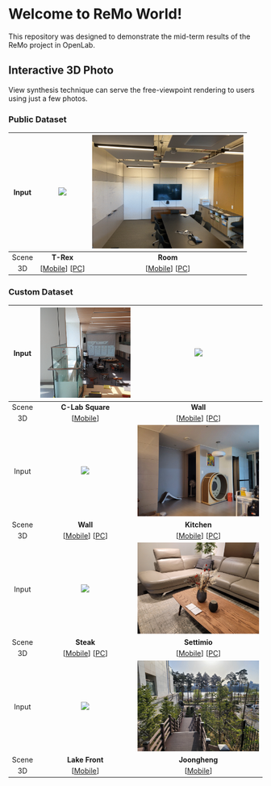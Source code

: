 # Welcome to ReMo World!
This repository was designed to demonstrate the mid-term results of the ReMo project in OpenLab.

## Interactive 3D Photo
View synthesis technique can serve the free-viewpoint rendering to users using just a few photos.

<!-- ### Public Dataset
| <img src="images/trex.gif" width="300" />  | <img src="images/room.gif" width="300" /> |
| :---: | :---: |
| <b>T-Rex</b> | <b>Room</b> |
| [[Mobile](https://remo-openlab.github.io/viewer/mobile.html?scene=https://remo-openlab.github.io/mpi/trex/400)] [[PC](https://remo-openlab.github.io/viewer/viewer.html?scene=https://remo-openlab.github.io/mpi/trex/1008)] | [[Mobile](https://remo-openlab.github.io/viewer/mobile.html?scene=https://remo-openlab.github.io/mpi/room/400)] [[PC](https://remo-openlab.github.io/viewer/viewer.html?scene=https://remo-openlab.github.io/mpi/room/1008)] |

### Custom Dataset
| <img src="images/kitchen.gif" width="300" /> | <img src="images/wall.gif" width="300" /> |
| :---: | :---: |
| <b>Kitchen</b> | <b>Wall</b> |
| [[Mobile](https://remo-openlab.github.io/viewer/mobile.html?scene=https://remo-openlab.github.io/mpi/kitchen/400)] [[PC](https://remo-openlab.github.io/viewer/viewer.html?scene=https://remo-openlab.github.io/mpi/kitchen/1008)] | [[Mobile](https://remo-openlab.github.io/viewer/mobile.html?scene=https://remo-openlab.github.io/mpi/wall/400)] [[PC](https://remo-openlab.github.io/viewer/viewer.html?scene=https://remo-openlab.github.io/mpi/wall/1024)] |
| <img src="images/steak.gif" width="300" /> | <img src="images/settimio.gif" width="300" /> |
| <b>Steak</b> | <b>Settimio</b> |
| [[Mobile](https://remo-openlab.github.io/viewer/mobile.html?scene=https://remo-openlab.github.io/mpi/steak/400)] [[PC](https://remo-openlab.github.io/viewer/viewer.html?scene=https://remo-openlab.github.io/mpi/steak/1024)] | [[Mobile](https://remo-openlab.github.io/viewer/mobile.html?scene=https://remo-openlab.github.io/mpi/settimio/400)] |
| <img src="images/lake-front.gif" width="300" /> | <img src="images/joongheung.gif" width="300" /> |
| <b>Lake Front</b> | <b>Joongheng</b> |
| [[Mobile](https://remo-openlab.github.io/viewer/mobile.html?scene=https://remo-openlab.github.io/mpi/lake-front/400)] | [[Mobile](https://remo-openlab.github.io/viewer/mobile.html?scene=https://remo-openlab.github.io/mpi/joongheung/400)] | -->


### Public Dataset

| Input | <img src="images/trex.gif" width="300" />  | <img src="images/room.gif" width="300" /> |
| :---: | :---: | :---: |
| Scene | <b>T-Rex</b> | <b>Room</b> |
| 3D | [[Mobile](https://remo-openlab.github.io/viewer/mobile.html?scene=https://remo-openlab.github.io/mpi/trex/400)] [[PC](https://remo-openlab.github.io/viewer/viewer.html?scene=https://remo-openlab.github.io/mpi/trex/1008)] | [[Mobile](https://remo-openlab.github.io/viewer/mobile.html?scene=https://remo-openlab.github.io/mpi/room/400)] [[PC](https://remo-openlab.github.io/viewer/viewer.html?scene=https://remo-openlab.github.io/mpi/room/1008)] |

### Custom Dataset

| Input | <img src="images/clab-square.gif" width="225" /> | <img src="images/wall.gif" width="300" /> |
| :---: | :---: | :---: |
| Scene | <b>C-Lab Square</b> | <b>Wall</b> |
| 3D | [[Mobile](https://remo-openlab.github.io/viewer/mobile.html?scene=https://remo-openlab.github.io/mpi/clab-square/400)] | [[Mobile](https://remo-openlab.github.io/viewer/mobile.html?scene=https://remo-openlab.github.io/mpi/wall/400)] [[PC](https://remo-openlab.github.io/viewer/viewer.html?scene=https://remo-openlab.github.io/mpi/wall/1024)] |
| Input | <img src="images/wall.gif" width="300" /> | <img src="images/kitchen.gif" width="300" /> |
| Scene | <b>Wall</b> | <b>Kitchen</b> |
| 3D | [[Mobile](https://remo-openlab.github.io/viewer/mobile.html?scene=https://remo-openlab.github.io/mpi/wall/400)] [[PC](https://remo-openlab.github.io/viewer/viewer.html?scene=https://remo-openlab.github.io/mpi/wall/1024)] | [[Mobile](https://remo-openlab.github.io/viewer/mobile.html?scene=https://remo-openlab.github.io/mpi/kitchen/400)] [[PC](https://remo-openlab.github.io/viewer/viewer.html?scene=https://remo-openlab.github.io/mpi/kitchen/1024)] |
| Input | <img src="images/steak.gif" width="300" /> | <img src="images/settimio.gif" width="300" /> |
| Scene | <b>Steak</b> | <b>Settimio</b> |
| 3D | [[Mobile](https://remo-openlab.github.io/viewer/mobile.html?scene=https://remo-openlab.github.io/mpi/steak/400)] [[PC](https://remo-openlab.github.io/viewer/viewer.html?scene=https://remo-openlab.github.io/mpi/steak/1024)] | [[Mobile](https://remo-openlab.github.io/viewer/mobile.html?scene=https://remo-openlab.github.io/mpi/settimio/400)] [[PC](https://remo-openlab.github.io/viewer/viewer.html?scene=https://remo-openlab.github.io/mpi/settimio/1008)] |
| Input | <img src="images/lake-front.gif" width="300" /> | <img src="images/joongheung.gif" width="300" /> |
| Scene | <b>Lake Front</b> | <b>Joongheng</b> |
| 3D | [[Mobile](https://remo-openlab.github.io/viewer/mobile.html?scene=https://remo-openlab.github.io/mpi/lake-front/400)] | [[Mobile](https://remo-openlab.github.io/viewer/mobile.html?scene=https://remo-openlab.github.io/mpi/joongheung/400)] |

